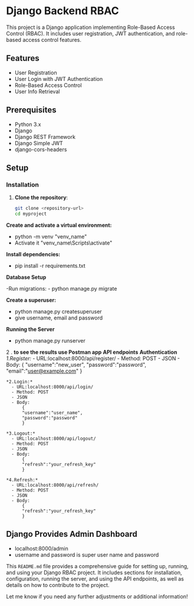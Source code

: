 # Django Backend RBAC 

This project is a Django application implementing Role-Based Access Control (RBAC). It includes user registration, JWT authentication, and role-based access control features.

## Features

- User Registration
- User Login with JWT Authentication
- Role-Based Access Control
- User Info Retrieval

## Prerequisites

- Python 3.x
- Django
- Django REST Framework
- Django Simple JWT
- django-cors-headers

## Setup

### Installation

1. **Clone the repository**:
   ```sh
   git clone <repository-url>
   cd myproject

**Create and activate a virtual environment:**
- python -m venv "venv_name"
- Activate it "venv_name\Scripts\activate"

**Install dependencies:**
- pip install -r requirements.txt
  
**Database Setup**

-Run migrations:
    - python manage.py migrate
   
**Create a superuser:**
- python manage.py createsuperuser
- give username, email and password

**Running the Server**
- python manage.py runserver

2 . **to see the results use Postman app**
    **API endpoints**
    **Authentication**
    *1.Register:*
      - URL:localhost:8000/api/register/
      - Method: POST
      - JSON
      - Body:
          {
          "username":"new_user",
          "password":"password",
          "email":"user@example.com"
          }

    *2.Login:*
      - URL:localhost:8000/api/login/
      - Method: POST
      - JSON
      - Body:
          {
          "username":"user_name",
          "password":"password"
          }
          
    *3.Logout:*
      - URL:localhost:8000/api/logout/
      - Method: POST
      - JSON
      - Body:
          {
          "refresh":"your_refresh_key"
          }
          
    *4.Refresh:*
      - URL:localhost:8000/api/refresh/
      - Method: POST
      - JSON
      - Body:
          {
          "refresh":"your_refresh_key"
          }

## Django Provides Admin Dashboard 
  - localhost:8000/admin
  - username and password is super user name and password


This `README.md` file provides a comprehensive guide for setting up, running, and using your Django RBAC project. It includes sections for installation, configuration, running the server, and using the API endpoints, as well as details on how to contribute to the project.

Let me know if you need any further adjustments or additional information!

  


